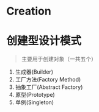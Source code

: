 # Creation
# 创建型设计模式
> 主要用于创建对象（一共五个）

1. 生成器(Builder)
2. 工厂方法(Factory Method)
3. 抽象工厂(Abstract Factory)
4. 原型(Prototype)
5. 单例(Singleton)